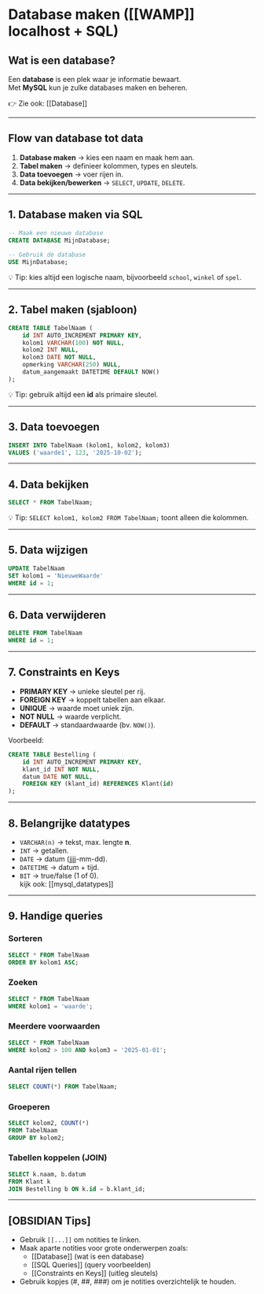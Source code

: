 # Database maken ([[WAMP]] localhost + SQL)

## Wat is een database?
Een **database** is een plek waar je informatie bewaart.  
Met **MySQL** kun je zulke databases maken en beheren.

👉 Zie ook: [[Database]]

---

## Flow van database tot data
1. **Database maken** → kies een naam en maak hem aan.  
2. **Tabel maken** → definieer kolommen, types en sleutels.  
3. **Data toevoegen** → voer rijen in.  
4. **Data bekijken/bewerken** → `SELECT`, `UPDATE`, `DELETE`.

---

## 1. Database maken via SQL
```sql
-- Maak een nieuwe database
CREATE DATABASE MijnDatabase;
				
-- Gebruik de database
USE MijnDatabase;
```
💡 Tip: kies altijd een logische naam, bijvoorbeeld `school`, `winkel` of `spel`.

---

## 2. Tabel maken (sjabloon)
```sql
CREATE TABLE TabelNaam (
    id INT AUTO_INCREMENT PRIMARY KEY,
    kolom1 VARCHAR(100) NOT NULL,
    kolom2 INT NULL,
    kolom3 DATE NOT NULL,
    opmerking VARCHAR(250) NULL,
    datum_aangemaakt DATETIME DEFAULT NOW()
);
```
💡 Tip: gebruik altijd een **id** als primaire sleutel.  

---

## 3. Data toevoegen
```sql
INSERT INTO TabelNaam (kolom1, kolom2, kolom3)
VALUES ('waarde1', 123, '2025-10-02');
```

---

## 4. Data bekijken
```sql
SELECT * FROM TabelNaam;
```
💡 Tip: `SELECT kolom1, kolom2 FROM TabelNaam;` toont alleen die kolommen.

---

## 5. Data wijzigen
```sql
UPDATE TabelNaam
SET kolom1 = 'NieuweWaarde'
WHERE id = 1;
```

---

## 6. Data verwijderen
```sql
DELETE FROM TabelNaam
WHERE id = 1;
```

---

## 7. Constraints en Keys
- **PRIMARY KEY** → unieke sleutel per rij.  
- **FOREIGN KEY** → koppelt tabellen aan elkaar.  
- **UNIQUE** → waarde moet uniek zijn.  
- **NOT NULL** → waarde verplicht.  
- **DEFAULT** → standaardwaarde (bv. `NOW()`).

Voorbeeld:
```sql
CREATE TABLE Bestelling (
    id INT AUTO_INCREMENT PRIMARY KEY,
    klant_id INT NOT NULL,
    datum DATE NOT NULL,
    FOREIGN KEY (klant_id) REFERENCES Klant(id)
);
```

---

## 8. Belangrijke datatypes
- `VARCHAR(n)` → tekst, max. lengte **n**.  
- `INT` → getallen.  
- `DATE` → datum (jjjj-mm-dd).  
- `DATETIME` → datum + tijd.  
- `BIT` → true/false (1 of 0).  
kijk ook:
[[mysql_datatypes]]

---

## 9. Handige queries

### Sorteren
```sql
SELECT * FROM TabelNaam
ORDER BY kolom1 ASC;
```

### Zoeken
```sql
SELECT * FROM TabelNaam
WHERE kolom1 = 'waarde';
```

### Meerdere voorwaarden
```sql
SELECT * FROM TabelNaam
WHERE kolom2 > 100 AND kolom3 = '2025-01-01';
```

### Aantal rijen tellen
```sql
SELECT COUNT(*) FROM TabelNaam;
```

### Groeperen
```sql
SELECT kolom2, COUNT(*)
FROM TabelNaam
GROUP BY kolom2;
```

### Tabellen koppelen (JOIN)
```sql
SELECT k.naam, b.datum
FROM Klant k
JOIN Bestelling b ON k.id = b.klant_id;
```

---

## [OBSIDIAN Tips]
- Gebruik `[[...]]` om notities te linken.  
- Maak aparte notities voor grote onderwerpen zoals:  
  - [[Database]] (wat is een database)  
  - [[SQL Queries]] (query voorbeelden)  
  - [[Constraints en Keys]] (uitleg sleutels)  
- Gebruik kopjes (#, ##, ###) om je notities overzichtelijk te houden.  

